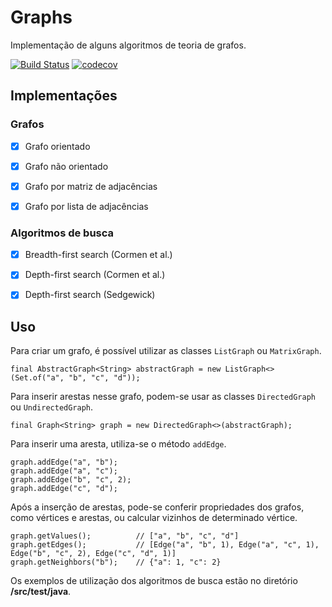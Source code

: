 # Graphs

Implementação de alguns algoritmos de teoria de grafos.


[![Build Status](https://travis-ci.org/enzo-santos/graphs.svg?branch=master)](https://travis-ci.org/enzo-santos/graphs) [![codecov](https://codecov.io/gh/enzo-santos/graphs/branch/master/graph/badge.svg?token=QARUGJ0L2M)](https://codecov.io/gh/enzo-santos/graphs)


## Implementações

### Grafos

- [x] Grafo orientado

- [x] Grafo não orientado

- [x] Grafo por matriz de adjacências

- [x] Grafo por lista de adjacências

### Algoritmos de busca

 - [x] Breadth-first search (Cormen et al.)
 
 - [x] Depth-first search (Cormen et al.)
 
 - [x] Depth-first search (Sedgewick)
 
## Uso

Para criar um grafo, é possível utilizar as classes `ListGraph` ou `MatrixGraph`.

    final AbstractGraph<String> abstractGraph = new ListGraph<>(Set.of("a", "b", "c", "d"));
   
Para inserir arestas nesse grafo, podem-se usar as classes `DirectedGraph` ou `UndirectedGraph`.

    final Graph<String> graph = new DirectedGraph<>(abstractGraph);
    
Para inserir uma aresta, utiliza-se o método `addEdge`.

    graph.addEdge("a", "b");
    graph.addEdge("a", "c");
    graph.addEdge("b", "c", 2);
    graph.addEdge("c", "d");
    
Após a inserção de arestas, pode-se conferir propriedades dos grafos, como vértices e arestas, ou calcular vizinhos de determinado vértice.

    graph.getValues();          // ["a", "b", "c", "d"]
    graph.getEdges();           // [Edge("a", "b", 1), Edge("a", "c", 1), Edge("b", "c", 2), Edge("c", "d", 1)]
    graph.getNeighbors("b");    // {"a": 1, "c": 2}

Os exemplos de utilização dos algoritmos de busca estão no diretório **/src/test/java**.
